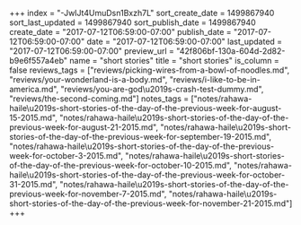 +++
index = "-JwIJt4UmuDsn1Bxzh7L"
sort_create_date = 1499867940
sort_last_updated = 1499867940
sort_publish_date = 1499867940
create_date = "2017-07-12T06:59:00-07:00"
publish_date = "2017-07-12T06:59:00-07:00"
date = "2017-07-12T06:59:00-07:00"
last_updated = "2017-07-12T06:59:00-07:00"
preview_url = "42f806bf-130a-604d-2d82-b9e6f557a4eb"
name = "short stories"
title = "short stories"
is_column = false
reviews_tags = ["reviews/picking-wires-from-a-bowl-of-noodles.md", "reviews/your-wonderland-is-a-body.md", "reviews/i-like-to-be-in-america.md", "reviews/you-are-god\u2019s-crash-test-dummy.md", "reviews/the-second-coming.md"]
notes_tags = ["notes/rahawa-haile\u2019s-short-stories-of-the-day-of-the-previous-week-for-august-15-2015.md", "notes/rahawa-haile\u2019s-short-stories-of-the-day-of-the-previous-week-for-august-21-2015.md", "notes/rahawa-haile\u2019s-short-stories-of-the-day-of-the-previous-week-for-september-19-2015.md", "notes/rahawa-haile\u2019s-short-stories-of-the-day-of-the-previous-week-for-october-3-2015.md", "notes/rahawa-haile\u2019s-short-stories-of-the-day-of-the-previous-week-for-october-10-2015.md", "notes/rahawa-haile\u2019s-short-stories-of-the-day-of-the-previous-week-for-october-31-2015.md", "notes/rahawa-haile\u2019s-short-stories-of-the-day-of-the-previous-week-for-november-7-2015.md", "notes/rahawa-haile\u2019s-short-stories-of-the-day-of-the-previous-week-for-november-21-2015.md"]
+++


